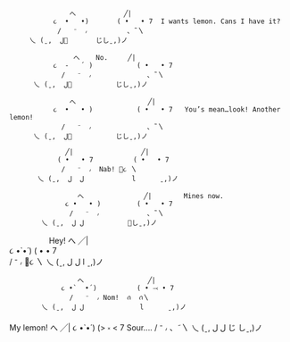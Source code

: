                    へ            ╱|
               ૮  •   •)       ( •   • 7  I wants lemon. Cans I have it?
                /   ⁻  ៸          、˜〵
         乀 (ˍ,  ل🍋       じしˍ,)ノ 

                    へ    No.     ╱|
               ૮  -   ՛ )           ( •   • 7  
                 /   ⁻  ៸              、˜〵
          乀 (ˍ,  ل🍋           じしˍ,)ノ

                   へ                  ╱| 
               ૮  •   • )           ( •   • 7   You’s mean…look! Another lemon!
                 /   ⁻  ៸              、˜〵
          乀 (ˍ,  ل🍋           じしˍ,)ノ

                  ╱|                 ╱|       
                ( •   • 7          ( •   • 7  
                 /   ⁻  ៸  Nab! 🍋૮ 〵
           乀 (ˍ,  ل  ل            l      ˍ,)ノ

                     へ               ╱|        Mines now.
                  ૮ •   • )         ( •   • 7  
                   /   ⁻  ៸            、˜〵
            乀 (ˍ,  ل ل           🍋しˍ,)ノ
‎ ‎ ‎ ‎ ‎ ‎ ‎ ‎ ‎ ‎ ‎ ‎ ‎ ‎ ‎ ‎ ‎ ‎ 
        Hey!     へ               ╱|       
                 ૮ •̀   •́ )         ( •   • 7  
                  /   ⁻  ៸           🍋૮ 〵
           乀 (ˍ,   ل ل            l      ˍ,)ノ

                     へ                ╱|       
                 ૮ •̀   •́ )          ( • ⤙ • 7  
                   /   ⁻  ៸ Nom!  ꪒ  ꪒ〵
            乀 (ˍ,  ل ل              l      ˍ,)ノ

 My lemon!    へ             ╱|
                   ૮ •̀   •́ )        (> ༝  < 7  Sour….
                    /   ⁻  ៸            、˜〵
              乀 (ˍ,  ل ل          じ しˍ,)ノ
